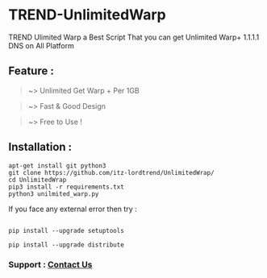 # TREND-UnlimitedWarp
TREND Ulimited Warp a Best Script That you can get Unlimited Warp+ 1.1.1.1 DNS on All Platform

## Feature : 

> ~> Unlimited Get Warp + Per 1GB

> ~> Fast & Good Design 

> ~> Free to Use !

## Installation :

```
apt-get install git python3
git clone https://github.com/itz-lordtrend/UnlimitedWrap/
cd UnlimitedWrap
pip3 install -r requirements.txt
python3 unilmited_warp.py
```


If you face any external error then try :

```

pip install --upgrade setuptools

pip install --upgrade distribute
```

### Support : [Contact Us](https://t.me/trendiesm)

